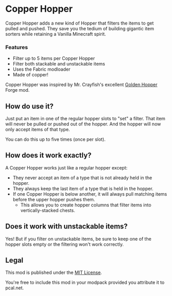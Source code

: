 # Copper Hopper

Copper Hopper adds a new kind of Hopper that filters the items to get pulled and pushed.  They 
save you the tedium of building gigantic item sorters while retaining a Vanilla Minecraft spirit.

### Features
* Filter up to 5 items per Copper Hopper
* Filter both stackable and unstackable items
* Uses the Fabric modloader
* Made of copper!

Copper Hopper was inspired by Mr. Crayfish's excellent [Golden Hopper](https://www.curseforge.com/minecraft/mc-mods/golden-hopper) Forge mod.

## How do use it?

Just put an item in one of the regular hopper slots to "set" a filter.  That item will never be pulled or
pushed out of the hopper.  And the hopper will now only accept items of that type.

You can do this up to five times (once per slot).

## How does it work exactly?

A Copper Hopper works just like a regular hopper except:

* They never accept an item of a type that is not already held in the hopper.
* They always keep the last item of a type that is held in the hopper.
* If one Copper Hopper is below another, it will always pull matching items before the upper hopper pushes them.  
  * This allows you to create hopper columns that filter items into vertically-stacked chests.

## Does it work with unstackable items?

Yes!  But if you filter on unstackable items, be sure to keep one of the hopper slots empty or
the filtering won't work correctly.


## Legal

This mod is published under the [MIT License](LICENSE).

You're free to include this mod in your modpack provided you attribute it to pcal.net.
